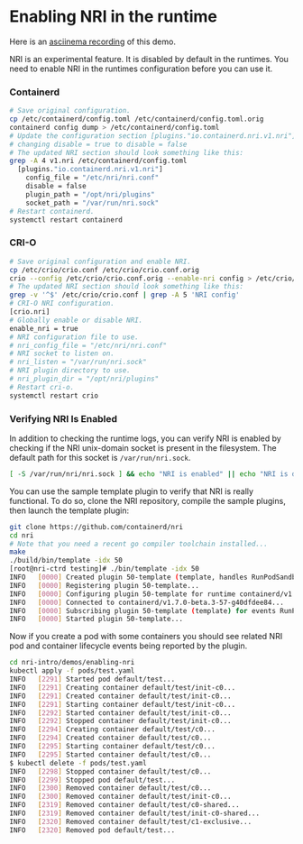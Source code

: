 # Enabling NRI in the runtime

Here is an [asciinema recording](https://asciinema.org/a/568626)
of this demo.

<p>

NRI is an experimental feature. It is disabled by default in the runtimes.
You need to enable NRI in the runtimes configuration before you can use it.

### Containerd

```bash
# Save original configuration.
cp /etc/containerd/config.toml /etc/containerd/config.toml.orig
containerd config dump > /etc/containerd/config.toml
# Update the configuration section [plugins."io.containerd.nri.v1.nri"]
# changing disable = true to disable = false
# The updated NRI section should look something like this:
grep -A 4 v1.nri /etc/containerd/config.toml
  [plugins."io.containerd.nri.v1.nri"]
    config_file = "/etc/nri/nri.conf"
    disable = false
    plugin_path = "/opt/nri/plugins"
    socket_path = "/var/run/nri.sock"
# Restart containerd.
systemctl restart containerd
```

### CRI-O

```bash
# Save original configuration and enable NRI.
cp /etc/crio/crio.conf /etc/crio/crio.conf.orig
crio --config /etc/crio/crio.conf.orig --enable-nri config > /etc/crio/crio.conf
# The updated NRI section should look something like this:
grep -v '^$' /etc/crio/crio.conf | grep -A 5 'NRI config'
# CRI-O NRI configuration.
[crio.nri]
# Globally enable or disable NRI.
enable_nri = true
# NRI configuration file to use.
# nri_config_file = "/etc/nri/nri.conf"
# NRI socket to listen on.
# nri_listen = "/var/run/nri.sock"
# NRI plugin directory to use.
# nri_plugin_dir = "/opt/nri/plugins"
# Restart cri-o.
systemctl restart crio
```

### Verifying NRI Is Enabled

In addition to checking the runtime logs, you can verify NRI is enabled
by checking if the NRI unix-domain socket is present in the filesystem.
The default path for this socket is `/var/run/nri.sock`.

```bash
[ -S /var/run/nri/nri.sock ] && echo "NRI is enabled" || echo "NRI is disabled"
```

You can use the sample template plugin to verify that NRI is really functional.
To do so, clone the NRI repository, compile the sample plugins, then launch
the template plugin:

```bash
git clone https://github.com/containerd/nri
cd nri
# Note that you need a recent go compiler toolchain installed...
make
./build/bin/template -idx 50
[root@nri-ctrd testing]# ./bin/template -idx 50
INFO   [0000] Created plugin 50-template (template, handles RunPodSandbox,StopPodSandbox,RemovePodSandbox,CreateContainer,PostCreateContainer,StartContainer,PostStartContainer,UpdateContainer,PostUpdateContainer,StopContainer,RemoveContainer)
INFO   [0000] Registering plugin 50-template...                                                    
INFO   [0000] Configuring plugin 50-template for runtime containerd/v1.7.0-beta.3-57-g40dfdee84... 
INFO   [0000] Connected to containerd/v1.7.0-beta.3-57-g40dfdee84...                               
INFO   [0000] Subscribing plugin 50-template (template) for events RunPodSandbox,StopPodSandbox,RemovePodSandbox,CreateContainer,PostCreateContainer,StartContainer,PostStartContainer,UpdateContainer,PostUpdateContainer,StopContainer,RemoveContainer
INFO   [0000] Started plugin 50-template...                                                       
```

Now if you create a pod with some containers you should see related NRI pod and
container lifecycle events being reported by the plugin.

```bash
cd nri-intro/demos/enabling-nri
kubectl apply -f pods/test.yaml
INFO   [2291] Started pod default/test...
INFO   [2291] Creating container default/test/init-c0...
INFO   [2291] Created container default/test/init-c0...
INFO   [2291] Starting container default/test/init-c0...
INFO   [2292] Started container default/test/init-c0...
INFO   [2292] Stopped container default/test/init-c0...
INFO   [2294] Creating container default/test/c0...
INFO   [2294] Created container default/test/c0...
INFO   [2295] Starting container default/test/c0...
INFO   [2295] Started container default/test/c0...
$ kubectl delete -f pods/test.yaml
INFO   [2298] Stopped container default/test/c0...
INFO   [2299] Stopped pod default/test...
INFO   [2300] Removed container default/test/c0...
INFO   [2300] Removed container default/test/init-c0...
INFO   [2319] Removed container default/test/c0-shared...
INFO   [2319] Removed container default/test/init-c0-shared...
INFO   [2320] Removed container default/test/c1-exclusive...
INFO   [2320] Removed pod default/test...
```


